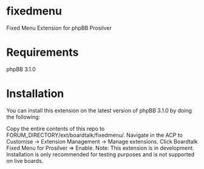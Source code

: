 fixedmenu
=========

Fixed Menu Extension for phpBB Prosilver

Requirements
============
phpBB 3.1.0

Installation
============
You can install this extension on the latest version of phpBB 3.1.0 by doing the following:

Copy the entire contents of this repo to FORUM_DIRECTORY/ext/boardtalk/fixedmenu/.
Navigate in the ACP to Customise -> Extension Management -> Manage extensions.
Click Boardtalk Fixed Menu for Prosilver => Enable.
Note: This extension is in development. Installation is only recommended for testing purposes and is not supported on live boards.
